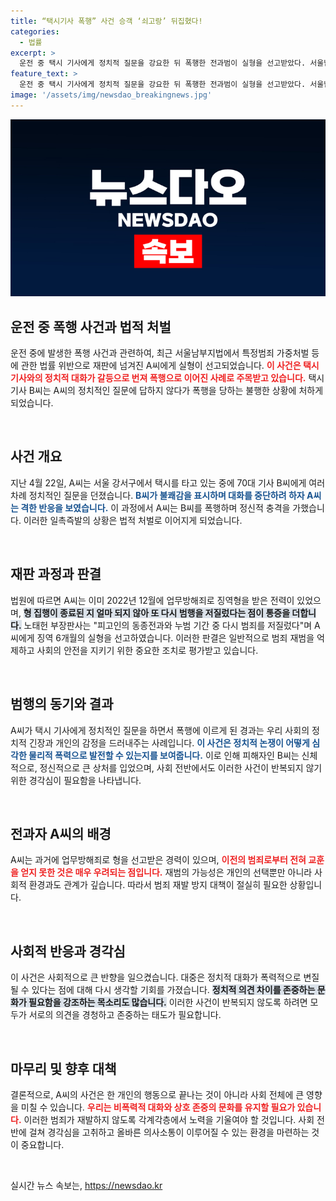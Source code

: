 ```yaml
---
title: “택시기사 폭행” 사건 승객 ‘쇠고랑’ 뒤집혔다!
categories:
  - 법률
excerpt: >
  운전 중 택시 기사에게 정치적 질문을 강요한 뒤 폭행한 전과범이 실형을 선고받았다. 서울남부지법은 피고인의 전과와 행위를 고려해 징역 6개월을 선고하며 법의 엄중함을 드러냈다.
feature_text: >
  운전 중 택시 기사에게 정치적 질문을 강요한 뒤 폭행한 전과범이 실형을 선고받았다. 서울남부지법은 피고인의 전과와 행위를 고려해 징역 6개월을 선고하며 법의 엄중함을 드러냈다.
image: '/assets/img/newsdao_breakingnews.jpg'
---
```


<p><img src="/assets/img/newsdao_breakingnews.jpg" alt="implanttips 속보" /></p>

<h2 data-ke-size="size26">운전 중 폭행 사건과 법적 처벌</h2>

<p>운전 중에 발생한 폭행 사건과 관련하여, 최근 서울남부지법에서 특정범죄 가중처벌 등에 관한 법률 위반으로 재판에 넘겨진 A씨에게 실형이 선고되었습니다. <b><span style="color: #ee2323;">이 사건은 택시 기사와의 정치적 대화가 갈등으로 번져 폭행으로 이어진 사례로 주목받고 있습니다.</span></b> 택시 기사 B씨는 A씨의 정치적인 질문에 답하지 않다가 폭행을 당하는 불행한 상황에 처하게 되었습니다.</p>

<p data-ke-size="size16">&nbsp;</p>

<h2 data-ke-size="size26">사건 개요</h2>

<p>지난 4월 22일, A씨는 서울 강서구에서 택시를 타고 있는 중에 70대 기사 B씨에게 여러 차례 정치적인 질문을 던졌습니다. <b><span style="color: #1a5490;">B씨가 불쾌감을 표시하며 대화를 중단하려 하자 A씨는 격한 반응을 보였습니다.</span></b> 이 과정에서 A씨는 B씨를 폭행하며 정신적 충격을 가했습니다. 이러한 일촉즉발의 상황은 법적 처벌로 이어지게 되었습니다.</p>

<p data-ke-size="size16">&nbsp;</p>

<h2 data-ke-size="size26">재판 과정과 판결</h2>

<p>법원에 따르면 A씨는 이미 2022년 12월에 업무방해죄로 징역형을 받은 전력이 있었으며, <b><span style="background-color: #21538527;">형 집행이 종료된 지 얼마 되지 않아 또 다시 범행을 저질렀다는 점이 통증을 더합니다.</span></b> 노태헌 부장판사는 "피고인의 동종전과와 누범 기간 중 다시 범죄를 저질렀다"며 A씨에게 징역 6개월의 실형을 선고하였습니다. 이러한 판결은 일반적으로 범죄 재범을 억제하고 사회의 안전을 지키기 위한 중요한 조치로 평가받고 있습니다.</p>

<p data-ke-size="size16">&nbsp;</p>

<h2 data-ke-size="size26">범행의 동기와 결과</h2>

<p>A씨가 택시 기사에게 정치적인 질문을 하면서 폭행에 이르게 된 경과는 우리 사회의 정치적 긴장과 개인의 감정을 드러내주는 사례입니다. <b><span style="color: #1a5490;">이 사건은 정치적 논쟁이 어떻게 심각한 물리적 폭력으로 발전할 수 있는지를 보여줍니다.</span></b> 이로 인해 피해자인 B씨는 신체적으로, 정신적으로 큰 상처를 입었으며, 사회 전반에서도 이러한 사건이 반복되지 않기 위한 경각심이 필요함을 나타냅니다. </p>

<p data-ke-size="size16">&nbsp;</p>

<h2 data-ke-size="size26">전과자 A씨의 배경</h2>

<p>A씨는 과거에 업무방해죄로 형을 선고받은 경력이 있으며, <b><span style="color: #ee2323;">이전의 범죄로부터 전혀 교훈을 얻지 못한 것은 매우 우려되는 점입니다.</span></b> 재범의 가능성은 개인의 선택뿐만 아니라 사회적 환경과도 관계가 깊습니다. 따라서 범죄 재발 방지 대책이 절실히 필요한 상황입니다.</p>

<p data-ke-size="size16">&nbsp;</p>

<h2 data-ke-size="size26">사회적 반응과 경각심</h2>

<p>이 사건은 사회적으로 큰 반향을 일으켰습니다. 대중은 정치적 대화가 폭력적으로 변질될 수 있다는 점에 대해 다시 생각할 기회를 가졌습니다. <b><span style="background-color: #21538527;">정치적 의견 차이를 존중하는 문화가 필요함을 강조하는 목소리도 많습니다.</span></b> 이러한 사건이 반복되지 않도록 하려면 모두가 서로의 의견을 경청하고 존중하는 태도가 필요합니다.</p>

<p data-ke-size="size16">&nbsp;</p>

<h2 data-ke-size="size26">마무리 및 향후 대책</h2>

<p>결론적으로, A씨의 사건은 한 개인의 행동으로 끝나는 것이 아니라 사회 전체에 큰 영향을 미칠 수 있습니다. <b><span style="color: #ee2323;">우리는 비폭력적 대화와 상호 존중의 문화를 유지할 필요가 있습니다.</span></b> 이러한 범죄가 재발하지 않도록 각계각층에서 노력을 기울여야 할 것입니다. 사회 전반에 걸쳐 경각심을 고취하고 올바른 의사소통이 이루어질 수 있는 환경을 마련하는 것이 중요합니다.</p>

<p data-ke-size="size16">&nbsp;</p>
실시간 뉴스 속보는, <a href="https://newsdao.kr" rel="dofollow">https://newsdao.kr</a>


